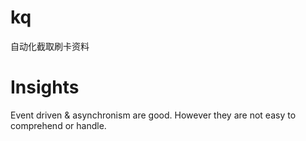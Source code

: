 # kq
自动化截取刷卡资料

# Insights
Event driven & asynchronism are good. However they are not easy to comprehend or handle.